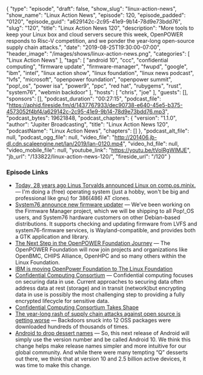 {
  "type": "episode",
  "draft": false,
  "show_slug": "linux-action-news",
  "show_name": "Linux Action News",
  "episode": 120,
  "episode_padded": "0120",
  "episode_guid": "a629142c-2c95-41e9-9b14-78d9e73bdd76",
  "slug": "120",
  "title": "Linux Action News 120",
  "description": "More tools to keep your Linux box and cloud servers secure this week, OpenPOWER responds to Risc-V competition, and we ponder the year-long open-source supply chain attacks.",
  "date": "2019-08-25T19:30:00-07:00",
  "header_image": "/images/shows/linux-action-news.png",
  "categories": [
    "Linux Action News"
  ],
  "tags": [
    "android 10",
    "ccc",
    "confidential computing",
    "firmware update",
    "firmware-manager",
    "fwupd",
    "google",
    "ibm",
    "intel",
    "linux action show",
    "linux foundation",
    "linux news podcast",
    "lvfs",
    "microsoft",
    "openpower foundation",
    "openpower summit",
    "pop!_os",
    "power isa",
    "power9",
    "ppc",
    "red hat",
    "rubygems",
    "rust",
    "system76",
    "webmin backdoor"
  ],
  "hosts": [
    "chris",
    "joe"
  ],
  "guests": [],
  "sponsors": [],
  "podcast_duration": "00:27:15",
  "podcast_file": "https://aphid.fireside.fm/d/1437767933/dec90738-e640-45e5-b375-4573052f4bf4/a629142c-2c95-41e9-9b14-78d9e73bdd76.mp3",
  "podcast_bytes": 19621848,
  "podcast_chapters": {
    "version": "1.1.0",
    "author": "Jupiter Broadcasting",
    "title": "Linux Action News 120",
    "podcastName": "Linux Action News",
    "chapters": []
  },
  "podcast_alt_file": null,
  "podcast_ogg_file": null,
  "video_file": "http://201406.jb-dl.cdn.scaleengine.net/lan/2019/lan-0120.mp4",
  "video_hd_file": null,
  "video_mobile_file": null,
  "youtube_link": "https://youtu.be/tVoIRgWIMJE",
  "jb_url": "/133822/linux-action-news-120/",
  "fireside_url": "/120"
}


### Episode Links

  * [Today, 28 years ago Linus Torvalds announced Linux on comp.os.minix.](https://groups.google.com/forum/#!msg/comp.os.minix/dlNtH7RRrGA/SwRavCzVE7gJ "Today, 28 years ago Linus Torvalds announced Linux on comp.os.minix.") — I'm doing a (free) operating system (just a hobby, won't be big and professional like gnu) for 386(486) AT clones. 
  * [System76 announce new firmware updater](https://blog.system76.com/post/187072707563/the-new-firmware-manager-updating-firmware-across "System76 announce new firmware updater") — We’ve been working on the Firmware Manager project, which we will be shipping to all Pop!_OS users, and System76 hardware customers on other Debian-based distributions. It supports checking and updating firmware from LVFS and system76-firmware services, is Wayland-compatible, and provides both a GTK application and library.
  * [The Next Step in the OpenPOWER Foundation Journey](https://openpowerfoundation.org/the-next-step-in-the-openpower-foundation-journey/ "The Next Step in the OpenPOWER Foundation Journey") — The OpenPOWER Foundation will now join projects and organizations like OpenBMC, CHIPS Alliance, OpenHPC and so many others within the Linux Foundation. 
  * [IBM is moving OpenPower Foundation to The Linux Foundation](https://techcrunch.com/2019/08/20/ibm-is-moving-openpower-foundation-to-the-linux-foundation/ "IBM is moving OpenPower Foundation to The Linux Foundation")
  * [Confidential Computing Consortium](https://confidentialcomputing.io/ "Confidential Computing Consortium") — Confidential computing focuses on securing data in use. Current approaches to securing data often address data at rest (storage) and in transit (network)but encrypting data in use is possibly the most challenging step to providing a fully encrypted lifecycle for sensitive data.
  * [Confidential Computing Consortium Takes Shape](https://www.infosecurity-magazine.com/news/ossummit-confidential-computing/ "Confidential Computing Consortium Takes Shape")
  * [The year-long rash of supply chain attacks against open source is getting worse](https://arstechnica.com/information-technology/2019/08/the-year-long-rash-of-supply-chain-attacks-against-open-source-is-getting-worse/ "The year-long rash of supply chain attacks against open source is getting worse") — Backdoors snuck into 12 OSS packages were downloaded hundreds of thousands of times.
  * [Android to drop dessert names](https://blog.google/products/android/evolving-android-brand/ "Android to drop dessert names") — So, this next release of Android will simply use the version number and be called Android 10. We think this change helps make release names simpler and more intuitive for our global community. And while there were many tempting “Q” desserts out there, we think that at version 10 and 2.5 billion active devices, it was time to make this change. 



